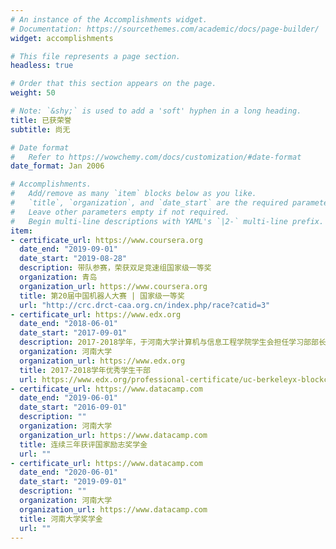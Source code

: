 ```yaml
---
# An instance of the Accomplishments widget.
# Documentation: https://sourcethemes.com/academic/docs/page-builder/
widget: accomplishments

# This file represents a page section.
headless: true

# Order that this section appears on the page.
weight: 50

# Note: `&shy;` is used to add a 'soft' hyphen in a long heading.
title: 已获荣誉
subtitle: 尚无

# Date format
#   Refer to https://wowchemy.com/docs/customization/#date-format
date_format: Jan 2006

# Accomplishments.
#   Add/remove as many `item` blocks below as you like.
#   `title`, `organization`, and `date_start` are the required parameters.
#   Leave other parameters empty if not required.
#   Begin multi-line descriptions with YAML's `|2-` multi-line prefix.
item:
- certificate_url: https://www.coursera.org
  date_end: "2019-09-01"
  date_start: "2019-08-28"
  description: 带队参赛，荣获双足竞速组国家级一等奖
  organization: 青岛
  organization_url: https://www.coursera.org
  title: 第20届中国机器人大赛 | 国家级一等奖
  url: "http://crc.drct-caa.org.cn/index.php/race?catid=3"
- certificate_url: https://www.edx.org
  date_end: "2018-06-01"
  date_start: "2017-09-01"
  description: 2017-2018学年，于河南大学计算机与信息工程学院学生会担任学习部部长
  organization: 河南大学
  organization_url: https://www.edx.org
  title: 2017-2018学年优秀学生干部 
  url: https://www.edx.org/professional-certificate/uc-berkeleyx-blockchain-fundamentals
- certificate_url: https://www.datacamp.com
  date_end: "2019-06-01"
  date_start: "2016-09-01"
  description: ""
  organization: 河南大学
  organization_url: https://www.datacamp.com
  title: 连续三年获评国家励志奖学金 
  url: ""
- certificate_url: https://www.datacamp.com
  date_end: "2020-06-01"
  date_start: "2019-09-01"
  description: ""
  organization: 河南大学
  organization_url: https://www.datacamp.com
  title: 河南大学奖学金 
  url: ""
---
```

